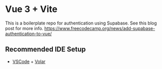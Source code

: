# Vue 3 + Vite

This is a boilerplate repo for authentication using Supabase. See this blog post for more info. https://www.freecodecamp.org/news/add-supabase-authentication-to-vue/

## Recommended IDE Setup

- [VSCode](https://code.visualstudio.com/) + [Volar](https://marketplace.visualstudio.com/items?itemName=johnsoncodehk.volar)
